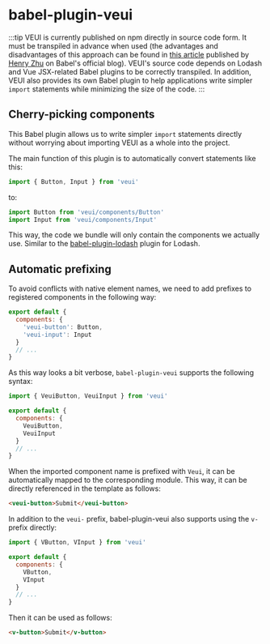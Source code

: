 # babel-plugin-veui

:::tip
VEUI is currently published on npm directly in source code form. It must be transpiled in advance when used (the advantages and disadvantages of this approach can be found in [this article](https://babeljs.io/blog/2018/06/26/on-consuming-and-publishing-es2015+-packages) published by [Henry Zhu](https://www.patreon.com/henryzhu) on Babel's official blog). VEUI's source code depends on Lodash and Vue JSX-related Babel plugins to be correctly transpiled. In addition, VEUI also provides its own Babel plugin to help applications write simpler `import` statements while minimizing the size of the code.
:::

## Cherry-picking components

This Babel plugin allows us to write simpler `import` statements directly without worrying about importing VEUI as a whole into the project.

The main function of this plugin is to automatically convert statements like this:

```js
import { Button, Input } from 'veui'
```

to:

```js
import Button from 'veui/components/Button'
import Input from 'veui/components/Input'
```

This way, the code we bundle will only contain the components we actually use. Similar to the [babel-plugin-lodash](https://github.com/lodash/babel-plugin-lodash) plugin for Lodash.

## Automatic prefixing

To avoid conflicts with native element names, we need to add prefixes to registered components in the following way:

```js
export default {
  components: {
    'veui-button': Button,
    'veui-input': Input
  }
  // ...
}
```

As this way looks a bit verbose, `babel-plugin-veui` supports the following syntax:

```js
import { VeuiButton, VeuiInput } from 'veui'

export default {
  components: {
    VeuiButton,
    VeuiInput
  }
  // ...
}
```

When the imported component name is prefixed with `Veui`, it can be automatically mapped to the corresponding module. This way, it can be directly referenced in the template as follows:

```html
<veui-button>Submit</veui-button>
```

In addition to the `veui-` prefix, babel-plugin-veui also supports using the `v-` prefix directly:

```js
import { VButton, VInput } from 'veui'

export default {
  components: {
    VButton,
    VInput
  }
  // ...
}
```

Then it can be used as follows:

```html
<v-button>Submit</v-button>
```
